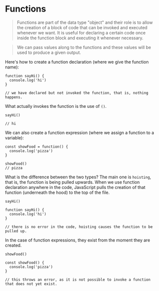# Functions

> Functions are part of the data type "object" and their role is to allow the creation of a block of code that can be invoked and executed whenever we want. It is useful for declaring a certain code once inside the function block and executing it whenever necessary.

> We can pass values along to the functions and these values will be used to produce a given output.



Here's how to create a function declaration (where we give the function name):
```
function sayHi() {
  console.log('hi')
}

// we have declared but not invoked the function, that is, nothing happens.
```

What actually invokes the function is the use of `()`.
```
sayHi()

// hi

```

We can also create a function expression (where we assign a function to a variable):
```
const showFood = function() {
  console.log('pizza')
}

showFood()
// pizza
```

What is the difference between the two types? The main one is `hoisting`, that is, the function is being pulled upwards. When we use function declaration anywhere in the code, JavaScript pulls the creation of that function (underneath the hood) to the top of the file.
```
sayHi()

function sayHi() {
  console.log('hi')
}

// there is no error in the code, hoisting causes the function to be pulled up.
```

In the case of function expressions, they exist from the moment they are created.
```
showFood()

const showFood() {
  console.log('pizza')
}

// this throws an error, as it is not possible to invoke a function that does not yet exist.
```

